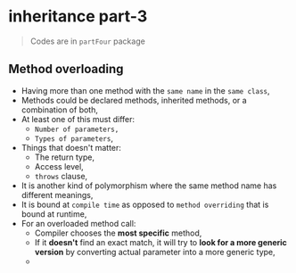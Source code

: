 
# inheritance part-3
> Codes are in `partFour` package

## Method overloading
- Having more than one method with the `same name` in the `same class`,
- Methods could be declared methods, inherited methods, or a combination of both,
- At least one of this must differ: 
  - `Number of parameters,` 
  - `Types of parameters`,
- Things that doesn't matter:
  - The return type, 
  - Access level,
  - `throws` clause,
- It is another kind of polymorphism where the same method name has different meanings,
- It is bound at `compile time` as opposed to `method overriding` that is bound at runtime,
- For an overloaded method call:
  - Compiler chooses the **most specific** method,
  - If it **doesn't** find an exact match, it will try to **look for a more generic version** by converting actual parameter into a more generic type,
  - 
